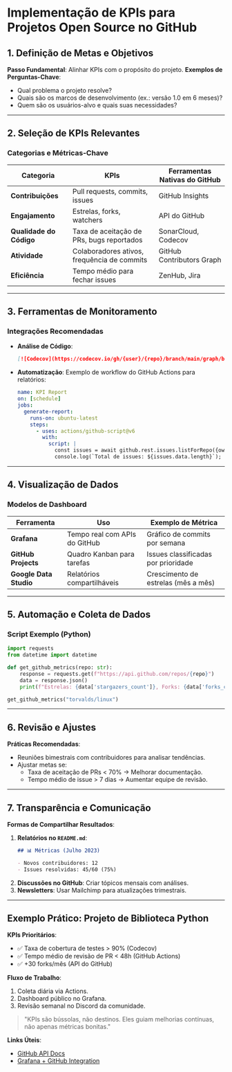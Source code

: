 # Implementação de KPIs para Projetos Open Source no GitHub

## 1. Definição de Metas e Objetivos

**Passo Fundamental**: Alinhar KPIs com o propósito do projeto.
**Exemplos de Perguntas-Chave**:

- Qual problema o projeto resolve?
- Quais são os marcos de desenvolvimento (ex.: versão 1.0 em 6 meses)?
- Quem são os usuários-alvo e quais suas necessidades?

---

## 2. Seleção de KPIs Relevantes

### Categorias e Métricas-Chave

| **Categoria**           | **KPIs**                                    | **Ferramentas Nativas do GitHub** |
| ----------------------- | ------------------------------------------- | --------------------------------- |
| **Contribuições**       | Pull requests, commits, issues              | GitHub Insights                   |
| **Engajamento**         | Estrelas, forks, watchers                   | API do GitHub                     |
| **Qualidade do Código** | Taxa de aceitação de PRs, bugs reportados   | SonarCloud, Codecov               |
| **Atividade**           | Colaboradores ativos, frequência de commits | GitHub Contributors Graph         |
| **Eficiência**          | Tempo médio para fechar issues              | ZenHub, Jira                      |

---

## 3. Ferramentas de Monitoramento

### Integrações Recomendadas

- **Análise de Código**:
  ```markdown
  [![Codecov](https://codecov.io/gh/{user}/{repo}/branch/main/graph/badge.svg)](https://codecov.io/gh/{user}/{repo})
  ```
- **Automatização**:
  Exemplo de workflow do GitHub Actions para relatórios:
  ```yaml
  name: KPI Report
  on: [schedule]
  jobs:
    generate-report:
      runs-on: ubuntu-latest
      steps:
        - uses: actions/github-script@v6
          with:
            script: |
              const issues = await github.rest.issues.listForRepo({owner: 'user', repo: 'repo'});
              console.log(`Total de issues: ${issues.data.length}`);
  ```

---

## 4. Visualização de Dados

### Modelos de Dashboard

| **Ferramenta**         | **Uso**                       | **Exemplo de Métrica**              |
| ---------------------- | ----------------------------- | ----------------------------------- |
| **Grafana**            | Tempo real com APIs do GitHub | Gráfico de commits por semana       |
| **GitHub Projects**    | Quadro Kanban para tarefas    | Issues classificadas por prioridade |
| **Google Data Studio** | Relatórios compartilháveis    | Crescimento de estrelas (mês a mês) |

---

## 5. Automação e Coleta de Dados

### Script Exemplo (Python)

```python
import requests
from datetime import datetime

def get_github_metrics(repo: str):
    response = requests.get(f"https://api.github.com/repos/{repo}")
    data = response.json()
    print(f"Estrelas: {data['stargazers_count']}, Forks: {data['forks_count']}")

get_github_metrics("torvalds/linux")
```

---

## 6. Revisão e Ajustes

**Práticas Recomendadas**:

- Reuniões bimestrais com contribuidores para analisar tendências.
- Ajustar metas se:
  - Taxa de aceitação de PRs < 70% → Melhorar documentação.
  - Tempo médio de issue > 7 dias → Aumentar equipe de revisão.

---

## 7. Transparência e Comunicação

**Formas de Compartilhar Resultados**:

1. **Relatórios no `README.md`**:
   ```markdown
   ## 📊 Métricas (Julho 2023)

   - Novos contribuidores: 12
   - Issues resolvidas: 45/60 (75%)
   ```
2. **Discussões no GitHub**:
   Criar tópicos mensais com análises.
3. **Newsletters**: Usar Mailchimp para atualizações trimestrais.

---

## Exemplo Prático: Projeto de Biblioteca Python

**KPIs Prioritários**:

- ✅ Taxa de cobertura de testes > 90% (Codecov)
- ✅ Tempo médio de revisão de PR < 48h (GitHub Actions)
- ✅ +30 forks/mês (API do GitHub)

**Fluxo de Trabalho**:

1. Coleta diária via Actions.
2. Dashboard público no Grafana.
3. Revisão semanal no Discord da comunidade.

> "KPIs são bússolas, não destinos. Eles guiam melhorias contínuas, não apenas métricas bonitas."

**Links Úteis**:

- [GitHub API Docs](https://docs.github.com/en/rest)
- [Grafana + GitHub Integration](https://grafana.com/docs/grafana/latest/datasources/github/)
